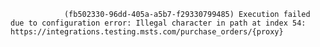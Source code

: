 

                (fb502330-96dd-405a-a5b7-f29330799485) Execution failed due to configuration error: Illegal character in path at index 54: https://integrations.testing.msts.com/purchase_orders/{proxy}

